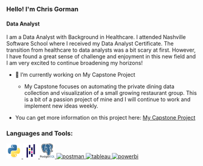 ### Hello! I'm Chris Gorman
#### Data Analyst
I am a Data Analyst with Background in Healthcare.  I attended Nashville Software School where I received my Data Analyst Certificate.  The transition from healthcare to data analysts was a bit scary at first.  However,  I have found a great sense of challenge and enjoyment in this new field and I am very excited to continue broadening my horizons!

- 🔭 I’m currently working on My Capstone Project
  -  My Capstone focuses on automating the private dining data collection and visualization of a small growing restaurant group.  This is a bit of a passion project of mine and I will continue to work and implement new ideas weekly.

- You can get more information on this project here: [My Capstone Project](https://github.com/Christopher-Patrick-Gorman/cgorman_capstone)


<h3 align="left">Languages and Tools:</h3>
<p align="left"> <a href="https://www.python.org" target="_blank" rel="noreferrer"> <img src="https://raw.githubusercontent.com/devicons/devicon/master/icons/python/python-original.svg" alt="python" width="40" height="40"/> </a> <a href="https://pandas.pydata.org/" target="_blank" rel="noreferrer"> <img src="https://raw.githubusercontent.com/devicons/devicon/2ae2a900d2f041da66e950e4d48052658d850630/icons/pandas/pandas-original.svg" alt="pandas" width="40" height="40"/> </a> <a href="https://www.postgresql.org" target="_blank" rel="noreferrer"> <img src="https://raw.githubusercontent.com/devicons/devicon/master/icons/postgresql/postgresql-original-wordmark.svg" alt="postgresql" width="40" height="40"/> </a> <a href="https://postman.com" target="_blank" rel="noreferrer"> <img src="https://www.vectorlogo.zone/logos/getpostman/getpostman-icon.svg" alt="postman" width="40" height="40"/> </a> <a href="https://www.tableau.com" target="_blank" rel="noreferrer"> <img src="https://cdn.worldvectorlogo.com/logos/tableau-software.svg" alt="tableau" width="40" height="40"/> </a> <a href="https://powerbi.microsoft.com/en-us/" target="_blank" rel="noreferrer"> <img src="https://upload.wikimedia.org/wikipedia/commons/thumb/c/cf/New_Power_BI_Logo.svg/630px-New_Power_BI_Logo.svg.png" alt="powerbi" width="40" height="40"/> </a></p>



